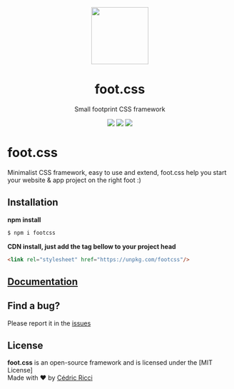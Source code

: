 <p align="center">
    <a href="https://riccicedric.github.io/foot-css/" target="_blank">
        <img width="128" height="128" src="https://riccicedric.github.io/foot-css/img/foot-css.svg">
    </a>
</p>

<h1 align="center">foot.css</h1>

<p align="center">Small footprint CSS framework</p>
<p align="center">
    <img src="https://img.shields.io/badge/dynamic/json?style=flat-square&label=version&query=version&url=https%3A%2F%2Fraw.githubusercontent.com%2Friccicedric%2Ffoot-css%2Fmaster%2Fpackage.json">
    <img src="https://img.shields.io/github/size/riccicedric/foot-css/dist/foot.min.css?style=flat-square">
    <img src="https://img.shields.io/github/license/riccicedric/foot-css?style=flat-square">
</p>

# foot.css
Minimalist CSS framework, easy to use and extend, foot.css help you start your website & app project on the right foot :)

## Installation

**npm install**

```sh
$ npm i footcss
```

**CDN install, just add the tag bellow to your project head**

```html
<link rel="stylesheet" href="https://unpkg.com/footcss"/>
```

## [Documentation](https://riccicedric.github.io/foot-css/)

## Find a bug?

Please report it in the [issues](https://github.com/riccicedric/foot-css/issues)

## License

**foot.css** is an open-source framework and is licensed under the [MIT License]\
Made with ♥ by [Cédric Ricci](https://riccicedricdesign.com)
